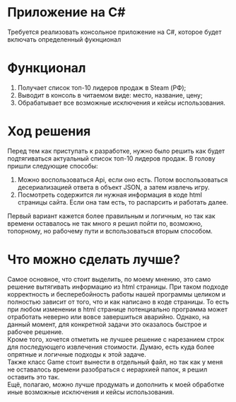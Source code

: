 # Приложение на C#

Требуется реализовать консольное приложение на C#, которое будет включать определенный фукнционал

# Функционал

1) Получает список топ-10 лидеров продаж в Steam (РФ);
2) Выводит в консоль в читаемом виде: место, название, цену;
3) Обрабатывает все возможные исключения и кейсы использования.

# Ход решения

Перед тем как приступать к разработке, нужно было решить как будет подтягиваться актуальный список топ-10 лидеров продаж. В голову пришли следующие способы:
1) Можно воспользоваться Api, если оно есть. Потом воспользоваться десериализацией ответа в объект JSON, а затем извлечь игру.
2) Посмотреть содержится ли нужная информация в коде html страницы сайта. Если она там есть, то распарсить и работать далее.
  
Первый вариант кажется более правильным и логичным, но так как времени оставалось не так много я решил пойти по, возможно, топорному, но рабочему пути и вспользоваться вторым способом.

# Что можно сделать лучше?

Самое основное, что стоит выделить, по моему мнению, это само решение вытягивать информацию из html страницы. При таком подходе корректность и бесперебойность работы нашей программы целиком и полностью зависит от того, что и как написано в коде страницы. То есть при любом изменении в html странице потенциально программа может отработать неверно или вовсе завершиться аварийно. Однако, на данный момент, для конкретной задачи это оказалось быстрое и рабочее решение.  
Кроме того, хочется отметить не лучшее решение с нарезанием строк для последующего извлечения стоимости. Думаю, есть куда более опрятные и логичные подходы к этой задаче.  
Также класс Game стоит вынести в отдельный файл, но так как у меня не оставалось времени разобраться с иерархией папок, я решил оставить это так.  
Ещё, полагаю, можно лучше продумать и дополнить к моей обработке иные возможные исключения и кейсы использования.